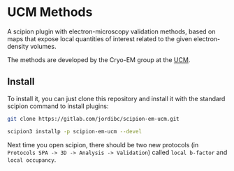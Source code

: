 # UCM Methods

A scipion plugin with electron-microscopy validation methods, based on maps
that expose local quantities of interest related to the given electron-density
volumes.

The methods are developed by the Cryo-EM group at the
[UCM](https://www.ucm.es/doptica).

## Install

To install it, you can just clone this repository and install it with the
standard scipion command to install plugins:

```sh
git clone https://gitlab.com/jordibc/scipion-em-ucm.git

scipion3 installp -p scipion-em-ucm --devel
```

Next time you open scipion, there should be two new protocols (in
`Protocols SPA -> 3D -> Analysis -> Validation`) called `local b-factor` and
`local occupancy`.
